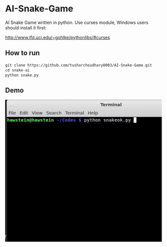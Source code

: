 # AI-Snake-Game

AI Snake Game written in python. Use curses module, Windows users 
should install it first:

<http://www.lfd.uci.edu/~gohlke/pythonlibs/#curses>


## How to run

	git clone https://github.com/tusharchoudhary0003/AI-Snake-Game.git
	cd snake-ai
	python snake.py
	
## Demo

<img src="snake-ai.gif" />